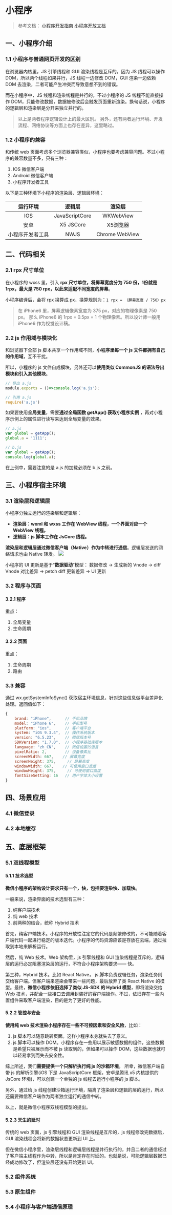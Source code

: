 # 小程序

> 参考文档：
> [小程序开发指南](https://developers.weixin.qq.com/ebook?action=get_post_info)
> [小程序开放文档](https://developers.weixin.qq.com/miniprogram/dev/framework/)

## 一、小程序介绍
### 1.1 小程序与普通网页开发的区别
在浏览器内核里，JS 引擎线程和 GUI 渲染线程是互斥的。因为 JS 线程可以操作 DOM，所以两个线程如果并行，JS 线程一边修改 DOM，GUI 渲染一边依赖 DOM 去渲染，二者可能产生冲突而导致意想不到的错误。

而在小程序中，JS 线程和渲染线程是并行的，不过小程序的 JS 线程不能直接操作 DOM，只能修改数据，数据被修改后会触发页面重新渲染。换句话说，小程序的逻辑层和渲染层是分开来独立并行的。

> 以上是两者程序逻辑设计上的最大区别。
> 另外，还有两者运行环境、开发流程、网络协议等方面上也存在差异，这里略过。

### 1.2 小程序的兼容
和传统 web 页面考虑多个浏览器兼容类似，小程序也要考虑兼容问题。不过小程序的兼容数量不多，只有三种：
1. IOS 微信客户端
2. Android 微信客户端
3. 小程序开发者工具

以下是三种环境下小程序的渲染层、逻辑层环境：

|     运行环境     |     逻辑层     |     渲染层     |
| :--------------: | :------------: | :------------: |
|       IOS        | JavaScriptCore |   WKWebView    |
|       安卓       |   X5 JSCore    |    X5浏览器    |
| 小程序开发者工具 |      NWJS      | Chrome WebView |

## 二、代码相关

### 2.1 rpx 尺寸单位
在小程序的 wxss 里，引入 **rpx 尺寸单位，将屏幕宽度分为 750 份，1份就是 1rpx，最大是 750 rpx，以此来适配不同宽度的屏幕**。

小程序编译后，会将 rpx 换算成 px，换算规则为：`1 rpx = （屏幕宽度 / 750）px `

> 在 iPhone6 里，屏幕逻辑像素宽度为 375 px，对应的物理像素是 750 px。
> 那么 iPhone6 的 1rpx = 0.5px = 1 个物理像素。所以设计师一般用 iPhone6 作为视觉设计稿。

### 2.2 js 作用域与模块化

和浏览器下全部 js 脚本共享一个作用域不同，**小程序里每一个 js 文件都拥有自己的作用域**，互不干扰。

所以，小程序的 js 文件自成模块，另外还可以**使用类似 CommonJS 的语法导出模块和引入其他模块**。
```js
// 导出 a.js
module.exports = ()=>console.log('a.js');

// 引用 a.js
require('a.js')
```

如果要使用**全局变量**，需要**通过全局函数 getApp() 获取小程序实例** ，再对小程序示例上的属性进行读写来达到全局变量的效果。
```js
// a.js
var global = getApp();
global.a = '1111';

// b.js
var global = getApp();
console.log(global.a);
```
在上例中，需要注意的是 a.js 的加载必须在 b.js 之前。

## 三、小程序宿主环境
### 3.1 渲染层和逻辑层
小程序分独立运行的渲染层和逻辑层：
- **渲染层：wxml 和 wxss 工作在 WebView 线程，一个界面对应一个 WebView 线程。**
- **逻辑层：js 脚本工作在 JsCore 线程。**  

**渲染层和逻辑层通过微信客户端（Native）作为中转进行通信**。逻辑层发送的网络请求也由 Native 转发。
![](./img/渲染层和逻辑层通信模型.png)

小程序的 UI 更新是基于“**数据驱动**”模型：
数据修改 → 生成新的 Vnode → diff Vnode 对比差异 → petch diff 更新差异 → UI 更新

### 3.2 程序与页面

#### 3.2.1 程序

重点：
1. 全局变量
2. 生命周期

#### 3.2.2 页面

重点：
1. 生命周期
2. 路由


### 3.3 兼容
通过 wx.getSystemInfoSync() 获取宿主环境信息，针对这些信息做平台差异化处理。返回值如下：
```js
{
	brand: "iPhone",      // 手机品牌
    model: "iPhone 6",    // 手机型号
    platform: "ios",      // 客户端平台
    system: "iOS 9.3.4",  // 操作系统版本
    version: "6.5.23",    // 微信版本号
    SDKVersion: "1.7.0",  // 小程序基础库版本
    language: "zh_CN",    // 微信设置的语言
    pixelRatio: 2,        // 设备像素比
    screenWidth: 667,    // 屏幕宽度
    screenHeight: 375,     // 屏幕高度
    windowWidth: 667,    // 可使用窗口宽度
    windowHeight: 375,     // 可使用窗口高度
    fontSizeSetting: 16   // 用户字体大小设置
}
```
## 四、场景应用
### 4.1 微信登录

### 4.2 本地缓存

## 五、底层框架

### 5.1 双线程模型
#### 5.1.1 技术选型
**微信小程序的架构设计要求只有一个，快，包括要渲染快、加载快。**

一般来说，渲染界面的技术选型有三种：
1. 纯客户端技术
2. 纯 web 技术
3. 前两种的结合，统称 Hybrid 技术

首先，纯客户端技术。小程序的开放性注定它的代码是频繁修改的，不可能随着客户端代码一起进行稳定的版本迭代。小程序的代码资源应该是存放在云端，通过拉取到本地来解析运行。

然后，纯 Web 技术。Web 架构里，js 引擎线程和 GUI 渲染线程是互斥的，逻辑层的运行必定阻塞渲染层的运行，不符合小程序架构要求—— 快。

第三种，Hybrid 技术。比如 React Native， js 脚本负责逻辑任务，渲染任务则交给客户端。但客户端来渲染会带来一些问题，最后放弃了类 React Native 的模型。最终，**微信小程序依旧选择了类似 JS-SDK 的 Hybrid  模型**，即将渲染交给 Web 技术，并配合一些接口去调用封装好的客户端操作。不过，依旧存在一些内置组件采取客户端渲染，目的是为了更好的性能。

#### 5.2.2 管控与安全
**使用纯 web 技术渲染小程序存在一些不可控因素和安全风险**，比如：

1. js 脚本可以随意跳转页面。这样小程序本身就失去了意义。
2. js 脚本可以操作 DOM。小程序存在一些用以展示敏感数据的组件，这些数据是希望只被展示而不被 js 读取到的，但如果可以操作 DOM，这些数据也就可以轻易拿到而失去安全性。

综上所述，我们**需要提供一个只解析执行纯 js 的沙箱环境**。 所幸，微信客户端自带 js 的解析引擎(iOS 下是 JavaScriptCore 框架，安卓是腾讯 x5 内核提供的 JsCore 环境)，可以创建一个单独的 js 线程去运行小程序的 js 脚本。

另外，通过给 js 线程创建沙箱运行环境，隔离了渲染层和逻辑的层的运行，所以还需要微信客户端作为两者独立运行的通信中转。

以上，就是微信小程序双线程模型的提出。

#### 5.2.3 天生的延时
传统的 web 页面，js 引擎线程和 GUI 渲染线程是互斥的，js 线程修改完数据后，GUI 渲染线程会将新的数据状态更新到 UI 上。

但在微信小程序里，渲染层线程和逻辑层线程是并行执行的，并且二者的通信经过了客户端主线程作为中转，所以是肯定存在时延的。也就是说，可能逻辑层数据已经成功修改了，但渲染层还没有开始更新 UI。

### 5.2 组件系统

### 5.3 原生组件

### 5.4 小程序与客户端通信原理


